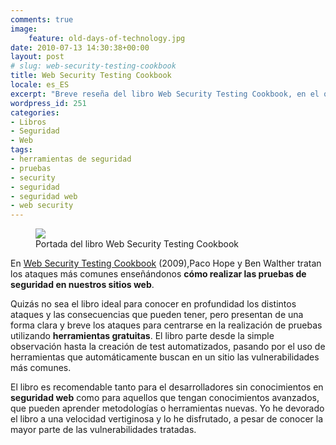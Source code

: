 ```yaml
---
comments: true
image:
    feature: old-days-of-technology.jpg
date: 2010-07-13 14:30:38+00:00
layout: post
# slug: web-security-testing-cookbook
title: Web Security Testing Cookbook
locale: es_ES
excerpt: "Breve reseña del libro Web Security Testing Cookbook, en el que Paco Hope y Ben Walther tratan los ataques más comunes enseñándonos cómo realizar las pruebas de seguridad en nuestros sitios web."
wordpress_id: 251
categories:
- Libros
- Seguridad
- Web
tags:
- herramientas de seguridad
- pruebas
- security
- seguridad
- seguridad web
- web security
---
```



<figure>
	<a href="http://jllopezpino.files.wordpress.com/2010/07/web-security-testing-cookbook.jpg">
        <img src="http://jllopezpino.files.wordpress.com/2010/07/web-security-testing-cookbook.jpg">
    </a>
	<figcaption>Portada del libro Web Security Testing Cookbook</figcaption>
</figure>


En [Web Security Testing Cookbook](http://books.google.es/books?id=VmrSJ3V-s_MC) (2009),Paco Hope y Ben Walther tratan los ataques más comunes enseñándonos **cómo realizar las pruebas de seguridad en nuestros sitios web**.

Quizás no sea el libro ideal para conocer en profundidad los distintos ataques y las consecuencias que pueden tener, pero presentan de una forma clara y breve los ataques para centrarse en la realización de pruebas utilizando **herramientas gratuitas**. El libro parte desde la simple observación hasta la creación de test automatizados, pasando por el uso de herramientas que automáticamente buscan en un sitio las vulnerabilidades más comunes.

El libro es recomendable tanto para el desarrolladores sin conocimientos en **seguridad web** como para aquellos que tengan conocimientos avanzados, que pueden aprender metodologías o herramientas nuevas. Yo he devorado el libro a una velocidad vertiginosa y lo he disfrutado, a pesar de conocer la mayor parte de las vulnerabilidades tratadas.
